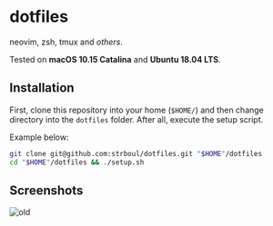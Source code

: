 # dotfiles

neovim, zsh, tmux and *others*.

Tested on **macOS 10.15 Catalina** and **Ubuntu 18.04 LTS**.

## Installation

First, clone this repository into your home (`$HOME/`) and then change
directory into the `dotfiles` folder. After all, execute the setup script.

Example below:

```bash
git clone git@github.com:strboul/dotfiles.git "$HOME"/dotfiles
cd "$HOME"/dotfiles && ./setup.sh
```

## Screenshots

![old](https://user-images.githubusercontent.com/25015317/85949176-8f8d9200-b955-11ea-98c9-ff3d635df2f2.png)
